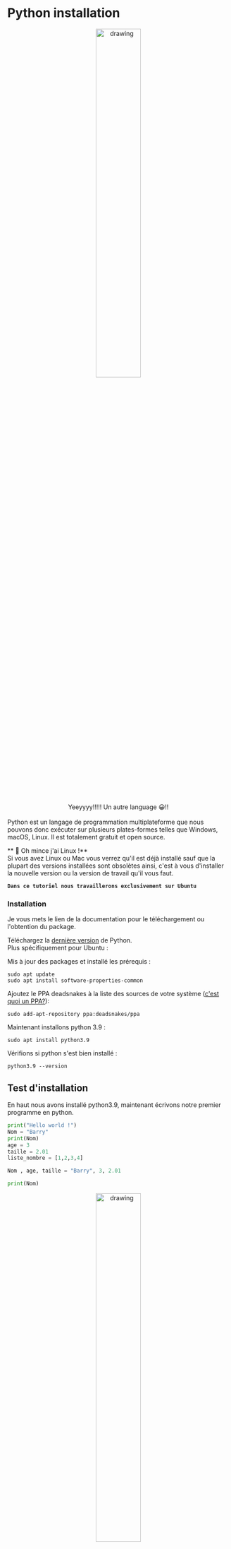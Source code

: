 # Python installation

<div style="text-align:center">
    <img src="../../img/happy.gif" alt="drawing" style="width:45%; height:45%; "/> <br>
    Yeeyyyy!!!!! Un autre language &#128512;!! <br>
</div>
<br>
Python est un langage de programmation multiplateforme que nous pouvons donc exécuter sur plusieurs plates-formes telles que Windows, macOS, Linux. Il est totalement gratuit et open source.

** &#128556; Oh mince j'ai Linux !**  
Si vous avez Linux ou Mac vous verrez qu'il est déjà installé sauf que la plupart des versions installées sont obsolètes ainsi, c'est à vous d'installer la nouvelle version ou la version de travail  qu'il vous faut.

**`Dans ce tutoriel nous travaillerons exclusivement sur Ubuntu `**

### Installation

Je vous mets le lien de la documentation pour le téléchargement ou l'obtention du package.

Téléchargez la [ dernière version](https://www.python.org/) de Python.  
Plus spécifiquement pour Ubuntu :

Mis à jour des packages et installé les prérequis :

```
sudo apt update
sudo apt install software-properties-common
```

Ajoutez le PPA deadsnakes à la liste des sources de votre système ([c'est quoi un PPA?](https://doc.ubuntu-fr.org/ppa)):

```
sudo add-apt-repository ppa:deadsnakes/ppa
```

Maintenant installons python 3.9 :

```
sudo apt install python3.9
```

Vérifions si python s'est bien installé :

```
python3.9 --version
```

## Test d'installation

En haut nous avons installé python3.9, maintenant écrivons notre premier programme en python.

```python
print("Hello world !")
Nom = "Barry"
print(Nom)
age = 3
taille = 2.01
liste_nombre = [1,2,3,4]

Nom , age, taille = "Barry", 3, 2.01

print(Nom)
```
<div style="text-align:center">
<img src="../../img/variables.gif" alt="drawing" style="width:45%; height:45%"/>
</div>

## Conclusion
<div style="text-align:center">
<img src="../../img/done.gif" alt="drawing" style="width:30%; height:30%"/>  
</div>
Dans ce tutoriel, nous avons vu comment installer python sur Linux, dans les prochains tutos, nous verrons quelques notions en python, telle que les fonctions, les listes compréhension, les classes, les modules, les tests unitaires, tests end-to-ends and so on...
